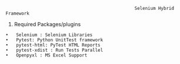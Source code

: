                                                      Selenium Hybrid Framework
                                              
  1. Required Packages/plugins
  
    •	Selenium : Selenium Libraries
    •	Pytest: Python UnitTest framework
    •	pytest-html: PyTest HTML Reports
    •	pytest-xdist : Run Tests Parallel
    •	Openpyxl : MS Excel Support

    
    
                                          

